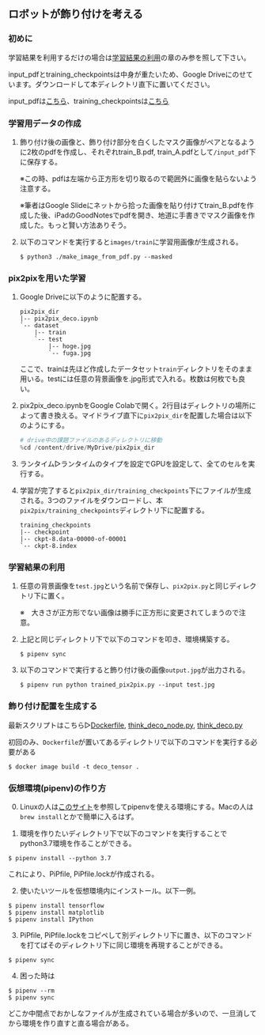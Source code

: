 ## ロボットが飾り付けを考える

### 初めに

学習結果を利用するだけの場合は[学習結果の利用](#学習結果の利用)の章のみ参を照して下さい。

input_pdfとtraining_checkpointsは中身が重たいため、Google Driveにのせています。ダウンロードして本ディレクトリ直下に置いてください。

input_pdfは[こちら](https://drive.google.com/drive/folders/1izehNB7GK3bh5nqrKKArY0MMVTDhlQMi?usp=sharing)、training_checkpointsは[こちら](https://drive.google.com/drive/folders/1bMuWcRtnufnZGaP-9U49tIJDyV85F8Hg?usp=sharing)

### 学習用データの作成

1. 飾り付け後の画像と、飾り付け部分を白くしたマスク画像がペアとなるように2枚のpdfを作成し、それぞれtrain_B.pdf, train_A.pdfとして```/input_pdf```下に保存する。

    ※この時、pdfは左端から正方形を切り取るので範囲外に画像を貼らないよう注意する。
    
    ※筆者はGoogle Slideにネットから拾った画像を貼り付けてtrain_B.pdfを作成した後、iPadのGoodNotesでpdfを開き、地道に手書きでマスク画像を作成した。もっと賢い方法ありそう。

2. 以下のコマンドを実行すると```images/train```に学習用画像が生成される。
    ```
    $ python3 ./make_image_from_pdf.py --masked
    ```

### pix2pixを用いた学習

1. Google Driveに以下のように配置する。
    ```
    pix2pix_dir
    |-- pix2pix_deco.ipynb
    `-- dataset
        |-- train
        `-- test
            |-- hoge.jpg
            `-- fuga.jpg
    ```
    ここで、trainは先ほど作成したデータセット```train```ディレクトリをそのまま用いる。testには任意の背景画像を.jpg形式で入れる。枚数は何枚でも良い。

2. pix2pix_deco.ipynbをGoogle Colabで開く。2行目はディレクトリの場所によって書き換える。マイドライブ直下に```pix2pix_dir```を配置した場合は以下のようにする。
    ```python
    # drive中の課題ファイルのあるディレクトリに移動
    %cd /content/drive/MyDrive/pix2pix_dir
    ```

3. ランタイム▷ランタイムのタイプを設定でGPUを設定して、全てのセルを実行する。

4. 学習が完了すると```pix2pix_dir/training_checkpoints```下にファイルが生成される。3つのファイルをダウンロードし、本```pix2pix/training_checkpoints```ディレクトリ下に配置する。
    ```
    training_checkpoints
    |-- checkpoint
    |-- ckpt-8.data-00000-of-00001
    `-- ckpt-8.index
    ```

### 学習結果の利用

1. 任意の背景画像を```test.jpg```という名前で保存し、```pix2pix.py```と同じディレクトリ下に置く。
    
    ※　大きさが正方形でない画像は勝手に正方形に変更されてしまうので注意。

2. 上記と同じディレクトリ下で以下のコマンドを叩き、環境構築する。
    ```
    $ pipenv sync
    ```

3. 以下のコマンドで実行すると飾り付け後の画像```output.jpg```が出力される。
    ```
    $ pipenv run python trained_pix2pix.py --input test.jpg
    ```

### 飾り付け配置を生成する

最新スクリプトはこちら▷[Dockerfile](https://github.com/MiyabiTane/jsk_pr2eus/blob/deco_with_robot/pr2eus_tutorials/scripts/deco_demo/Dockerfile), [think_deco_node.py](https://github.com/MiyabiTane/jsk_pr2eus/blob/deco_with_robot/pr2eus_tutorials/scripts/deco_demo/think_deco_node.py), [think_deco.py](https://github.com/MiyabiTane/jsk_pr2eus/blob/deco_with_robot/pr2eus_tutorials/scripts/deco_demo/think_deco.py)

初回のみ、`Dockerfile`が置いてあるディレクトリで以下のコマンドを実行する必要がある
```
$ docker image build -t deco_tensor .
```

### 仮想環境(pipenv)の作り方

0. Linuxの人は[このサイト](https://qiita.com/sabaku20XX/items/67eb69f006adbbf9c525)を参照してpipenvを使える環境にする。Macの人は```brew install```とかで簡単に入るはず。

1. 環境を作りたいディレクトリ下で以下のコマンドを実行することでpython3.7環境を作ることができる。
```
$ pipenv install --python 3.7
```
これにより、PiPfile, PiPfile.lockが作成される。

2. 使いたいツールを仮想環境内にインストール。以下一例。
```
$ pipenv install tensorflow
$ pipenv install matplotlib
$ pipenv install IPython
```

3. PiPfile, PiPfile.lockをコピペして別ディレクトリ下に置き、以下のコマンドを打てばそのディレクトリ下に同じ環境を再現することができる。
```
$ pipenv sync
```

4. 困った時は
```
$ pipenv --rm
$ pipenv sync
```
どこか中間点でおかしなファイルが生成されている場合が多いので、一旦消してから環境を作り直すと直る場合がある。



